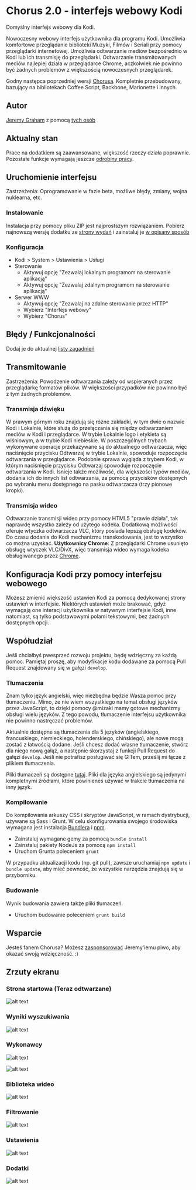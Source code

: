 # Chorus 2.0 - interfejs webowy Kodi
Domyślny interfejs webowy dla Kodi.

Nowoczesny webowy interfejs użytkownika dla programu Kodi. Umożliwia komfortowe przeglądanie biblioteki
Muzyki, Filmów i Seriali przy pomocy przeglądarki internetowej.
Umożliwia odtwarzanie mediów bezpośrednio w Kodi lub ich transmisję do przeglądarki.
Odtwarzanie transmitowanych mediów najlepiej działa w przeglądarce Chrome, aczkolwiek
nie powinno być żadnych problemów z większością nowoczesnych przeglądarek.

Godny następca poprzedniej wersji [Chorusa](https://github.com/jez500/chorus).
Kompletnie przebudowany, bazujący na bibliotekach Coffee Script, Backbone, Marionette i innych.


## Autor
[Jeremy Graham](http://jez.me) z pomocą [tych osób](https://github.com/xbmc/chorus2/graphs/contributors)


## Aktualny stan
Prace na dodatkiem są zaawansowane, większość rzeczy działa poprawnie. Pozostałe funkcje wymagają jeszcze [odrobiny pracy](https://github.com/xbmc/chorus2/issues).


## Uruchomienie interfejsu
Zastrzeżenia: Oprogramowanie w fazie beta, możliwe błędy, zmiany, wojna nuklearna, etc.

### Instalowanie
Instalacja przy pomocy pliku ZIP jest najprostszym rozwiązaniem. Pobierz najnowszą wersję dodatku ze [strony wydań](https://github.com/xbmc/chorus2/releases) i zainstaluj je [w opisany sposób](http://kodi.wiki/view/Add-on_manager#How_to_install_from_a_ZIP_file)

### Konfiguracja
* Kodi > System > Ustawienia > Usługi
* Sterowanie
    * Aktywuj opcję "Zezwalaj lokalnym programom na sterowanie aplikacją"
    * Aktywuj opcję "Zezwalaj zdalnym programom na sterowanie aplikacją"
* Serwer WWW
    * Aktywuj opcję "Zezwalaj na zdalne sterowanie przez HTTP"
    * Wybierz "Interfejs webowy"
    * Wybierz "Chorus"


## Błędy / Funkcjonalności
Dodaj je do aktualnej [listy zagadnień](https://github.com/xbmc/chorus2/issues)


## Transmitowanie
Zastrzeżenia: Powodzenie odtwarzania zależy od wspieranych przez przeglądarkę formatów plików.
W większości przypadków nie powinno być z tym żadnych problemów.

### Transmisja dźwięku
W prawym górnym roku znajdują się różne zakładki, w tym dwie o nazwie Kodi i Lokalnie, które służą do przełączania
się między odtwarzaniem mediów w Kodi i przeglądarce. W trybie Lokalnie logo i etykieta są wiśniowym, a w trybie Kodi
niebieskie. W poszczególnych trybach wykonywane operacje przekazywane są do aktualnego odtwarzacza, więc naciśnięcie
przycisku Odtwarzaj w trybie Lokalnie, spowoduje rozpoczęcie odtwarzania w przeglądarce. Podobnie sprawa wygląda z trybem
Kodi, w którym naciśnięcie przycisku Odtwarzaj spowoduje rozpoczęcie odtwarzania w Kodi. Isnieje także możliwość, dla
większości typów mediów, dodania ich do innych list odtwarzania, za pomocą przycisków dostępnych po wybraniu menu
dostępnego na pasku odtwarzacza (trzy pionowe kropki).


### Transmisja wideo
Odtwarzanie transmisji wideo przy pomocy HTML5 "prawie działa", tak naprawdę wszystko zależy od użytego kodeka.
Dodatkową możliwości oferuje wtyczka odtwarzacza VLC, który posiada lepszą obsługę kodeków.
Do czasu dodania do Kodi mechanizmu transkodowania, jest to wszystko co można uzyskać.
**Użytkownicy Chrome**: Z przeglądarki Chrome usunięto obsługę wtyczek VLC/DivX, więc transmisja wideo wymaga kodeka
obsługiwanego przez [Chrome](https://en.wikipedia.org/wiki/HTML5_video#Browser_support).


## Konfiguracja Kodi przy pomocy interfejsu webowego
Możesz zmienić większość ustawień Kodi za pomocą dedykowanej strony ustawień w interfejsie.
Niektórych ustawień może brakować, gdyż wymagają one interacji użytkownika w natywnym interfejsie Kodi,
inne natomiast, są tylko podstawowymi polami tekstowymi, bez żadnych dostępnych opcji.


## Współudział
Jeśli chciałbyś pwesprzeć rozwoju projektu, będę wdzięczny za każdą pomoc.
Pamiętaj proszę, aby modyfikacje kodu dodawane za pomocą Pull Request znajdowany się w gałęzi `develop`.

### Tłumaczenia
Znam tylko język angielski, więc niezbędna będzie Wasza pomoc przy tłumaczeniu.
Mimo, że nie wiem wszystkiego na temat obsługi języków przez JavaScript, to dzięki pomocy @mizaki mamy gotowe mechanizmy obsługi
wielu języków. Z tego powodu, tłumaczenie interfejsu użytkownika nie powinno nastręczać problemów.

Aktualnie dostępne są tłumaczenia dla 5 języków (angielskiego, francuskiego, niemieckiego, holenderskiego, chińskiego), ale nowe
mogą zostać z łatwością dodane. Jeśli chcesz dodać własne tłumaczenie, stwórz dla niego nową gałąź, a następnie skorzystaj
z funkcji Pull Request do gałęzi `develop`. Jeśli nie potrafisz posługiwać się GITem, prześlij mi łącze z plikiem tłumaczenia.

Pliki tłumaczeń są dostępne [tutaj](https://github.com/xbmc/chorus2/tree/master/src/lang). 
Pliki dla języka angielskiego są jedynymi kompletnymi źródłami, które powinieneś używać w trakcie tłumaczenia na inny język.

### Kompilowanie
Do kompilowania arkuszy CSS i skryptów JavaScript, w ramach dystrybucji, używane są Sass i Grunt.
W celu skonfigurowania swojego środowiska wymagana jest instalacja [Bundlera](http://bundler.io) i [npm](https://www.npmjs.org/).

* Zainstaluj wymagane gemy za pomocą `bundle install`
* Zainstaluj pakiety NodeJs za pomocą `npm install`
* Uruchom Grunta poleceniem `grunt`

W przypadku aktualizacji kodu (np. git pull), zawsze uruchamiaj `npm update` i `bundle update`, aby mieć pewność, że wszystkie
narzędzia znajdują się w przyborniku.
 
### Budowanie
Wynik budowania zawiera także pliki tłumaczeń.
- Uruchom budowanie poleceniem `grunt build`

## Wsparcie
Jesteś fanem Chorusa? Możesz [zasponsorować](https://www.paypal.com/cgi-bin/webscr?cmd=_donations&business=ZCGV976794JHE&lc=AU&item_name=Chorus%20Beer%20Fund&currency_code=AUD&bn=PP%2dDonationsBF%3abtn_donate_SM%2egif%3aNonHosted) Jeremy'iemu piwo, aby okazać swoją wdzięczność. :)

## Zrzuty ekranu

### Strona startowa (Teraz odtwarzane)
![alt text](https://raw.githubusercontent.com/xbmc/chorus2/master/dist/screenshots/now-playing.jpg "Homepage/Now Playing")

### Wyniki wyszukiwania
![alt text](https://raw.githubusercontent.com/xbmc/chorus2/master/dist/screenshots/search.jpg "Search")

### Wykonawcy
![alt text](https://raw.githubusercontent.com/xbmc/chorus2/master/dist/screenshots/artists.jpg "Artists")

![alt text](https://raw.githubusercontent.com/xbmc/chorus2/master/dist//screenshots/artist.jpg "Artist")

### Biblioteka wideo
![alt text](https://raw.githubusercontent.com/xbmc/chorus2/master/dist/screenshots/tv.jpg "TV")

### Filtrowanie
![alt text](https://raw.githubusercontent.com/xbmc/chorus2/master/dist/screenshots/movie.jpg "Movies")

### Ustawienia
![alt text](https://raw.githubusercontent.com/xbmc/chorus2/master/dist/screenshots/settings.jpg "Settings")

### Dodatki
![alt text](https://raw.githubusercontent.com/xbmc/chorus2/master/dist/screenshots/addons.jpg "Add-ons")
